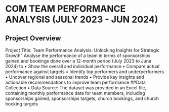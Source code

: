 # COM TEAM PERFORMANCE ANALYSIS (JULY 2023 - JUN 2024)
## Project Overview
Project Title: Team Performance Analysis: Unlocking Insights for Strategic Growth"
 Analyse the performance of a team in terms of sponsorships gained and bookings done over a 12-month period (July 2023 to June 2024) to 
•	Show the overall and individual performance
•	Compare actual performance against targets
•	Identify top performers and underperformers
•	Uncover regional and seasonal trends
•	Provide key insights and actionable recommendations to improve team performance
##Data Collection
•	Data Source: The dataset was provided in an Excel file, containing monthly performance data for team members, including sponsorships gained, sponsorships targets, church bookings, and church booking targets

